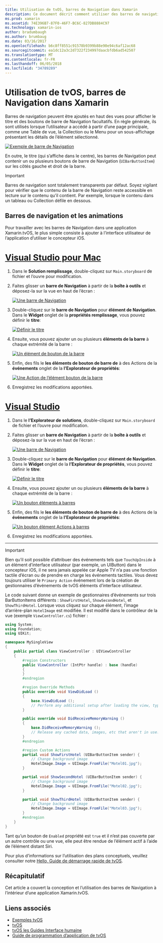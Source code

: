```yaml
---
title: Utilisation de tvOS, barres de Navigation dans Xamarin
description: Ce document décrit comment utiliser des barres de navigation dans une application de tvOS générée avec Xamarin. Elle explique la configuration de barres de navigation dans un plan conceptuel et répondre aux événements à partir de ces boutons.
ms.prod: xamarin
ms.assetid: 74E396B7-87F0-46F7-BC6C-827DB8884C97
ms.technology: xamarin-ios
author: bradumbaugh
ms.author: brumbaug
ms.date: 03/16/2017
ms.openlocfilehash: b6c8ff8551c91578b9399b88e90e94c6af12ac68
ms.sourcegitcommit: ea1dc12a3c2d7322f234997daacbfdb6ad542507
ms.translationtype: MT
ms.contentlocale: fr-FR
ms.lasthandoff: 06/05/2018
ms.locfileid: "34789289"
---
```

# <a name="working-with-tvos-navigation-bars-in-xamarin"></a>Utilisation de tvOS, barres de Navigation dans Xamarin

Barres de navigation peuvent être ajoutés en haut des vues pour afficher le titre et des boutons de barre de Navigation facultatifs. En règle générale, ils sont utilisés lorsque l’utilisateur a accédé à partir d’une page principale, comme une Table de vue, la Collection ou le Menu pour un sous-affichage présentant les détails de l’élément sélectionné.

[![](navigation-bars-images/navbar01.png "Exemple de barre de Navigation")](navigation-bars-images/navbar01.png#lightbox)

En outre, le titre (qui s’affiche dans le centre), les barres de Navigation peut contenir un ou plusieurs boutons de barre de Navigation (`UIBarButtonItem`) sur les côtés gauche et droit de la barre.

> [!IMPORTANT]
> Barres de navigation sont totalement transparents par défaut. Soyez vigilant pour vérifier que le contenu de la barre de Navigation reste accessible en lecture sur le contenu qu’il contient. Par exemple, lorsque le contenu dans un tableau ou Collection défile en dessous.

<a name="Navigation-Bars-and-Storyboards" />

## <a name="navigation-bars-and-storyboards"></a>Barres de navigation et les animations

Pour travailler avec les barres de Navigation dans une application Xamarin.tvOS, le plus simple consiste à ajouter à l’interface utilisateur de l’application d’utiliser le concepteur iOS.

# <a name="visual-studio-for-mactabvsmac"></a>[Visual Studio pour Mac](#tab/vsmac)

1. Dans le **Solution remplissage**, double-cliquez sur `Main.storyboard` de fichier et l’ouvre pour modification.
1. Faites glisser un **barre de Navigation** à partir de la **boîte à outils** et déposez-la sur la vue en haut de l’écran : 

    [![](navigation-bars-images/navbar02.png "Une barre de Navigation")](navigation-bars-images/navbar02.png#lightbox)
1. Double-cliquez sur le **barre de Navigation** pour **élément de Navigation**. Dans le **Widget** onglet de la **propriétés remplissage**, vous pouvez définir le **titre**: 

    [![](navigation-bars-images/navbar03.png "Définir le titre")](navigation-bars-images/navbar03.png#lightbox)
1. Ensuite, vous pouvez ajouter un ou plusieurs **éléments de la barre** à chaque extrémité de la barre : 

    [![](navigation-bars-images/navbar04.png "Un élément de bouton de la barre")](navigation-bars-images/navbar04.png#lightbox)
1. Enfin, des fils le **les éléments de bouton de barre de** à des Actions de la **événements** onglet de la **l’Explorateur de propriétés**: 

    [![](navigation-bars-images/navbar05.png "Une Action de l’élément bouton de la barre")](navigation-bars-images/navbar05.png#lightbox)
1. Enregistrez les modifications apportées.


# <a name="visual-studiotabvswin"></a>[Visual Studio](#tab/vswin)


1. Dans le **l’Explorateur de solutions**, double-cliquez sur `Main.storyboard` de fichier et l’ouvre pour modification.
1. Faites glisser un **barre de Navigation** à partir de la **boîte à outils** et déposez-la sur la vue en haut de l’écran : 

    [![](navigation-bars-images/navbar02-vs.png "Une barre de Navigation")](navigation-bars-images/navbar02-vs.png#lightbox)
1. Double-cliquez sur le **barre de Navigation** pour **élément de Navigation**. Dans le **Widget** onglet de la **l’Explorateur de propriétés**, vous pouvez définir le **titre**: 

    [![](navigation-bars-images/navbar03-vs.png "Définir le titre")](navigation-bars-images/navbar03-vs.png#lightbox)
1. Ensuite, vous pouvez ajouter un ou plusieurs **éléments de la barre** à chaque extrémité de la barre : 

    [![](navigation-bars-images/navbar04-vs.png "Un bouton éléments à barres")](navigation-bars-images/navbar04-vs.png#lightbox)
1. Enfin, des fils le **les éléments de bouton de barre de** à des Actions de la **événements** onglet de la **l’Explorateur de propriétés**: 

    [![](navigation-bars-images/navbar05-vs.png "Un bouton élément Actions à barres")](navigation-bars-images/navbar05-vs.png#lightbox)
1. Enregistrez les modifications apportées.


-----

> [!IMPORTANT]
> Bien qu’il soit possible d’attribuer des événements tels que `TouchUpInside` à un élément d’interface utilisateur (par exemple, un UIButton) dans le concepteur iOS, il ne sera jamais appelée car Apple TV n’a pas une fonction tactile d’écran ou de prendre en charge les événements tactiles. Vous devez toujours utiliser le `Primary Action` événement lors de la création de gestionnaires d’événements de tvOS éléments d’interface utilisateur.

Le code suivant donne un exemple de gestionnaires d’événements sur trois BarButtonItems différents : `ShowFirstHotel`, `ShowSecondHotel`, et `ShowThirdHotel`. Lorsque vous cliquez sur chaque élément, l’image d’arrière-plan `HotelImage` est modifiée. Il est modifié dans le contrôleur de la vue (exemple `ViewController.cs`) fichier :

```csharp
using System;
using Foundation;
using UIKit;

namespace MySingleView
{
    public partial class ViewController : UIViewController
    {
        #region Constructors
        public ViewController (IntPtr handle) : base (handle)
        {
        }
        #endregion

        #region Override Methods
        public override void ViewDidLoad ()
        {
            base.ViewDidLoad ();
            // Perform any additional setup after loading the view, typically from a nib.
        }

        public override void DidReceiveMemoryWarning ()
        {
            base.DidReceiveMemoryWarning ();
            // Release any cached data, images, etc that aren't in use.
        }
        #endregion

        #region Custom Actions
        partial void ShowFirstHotel (UIBarButtonItem sender) {
            // Change background image
            HotelImage.Image = UIImage.FromFile("Motel01.jpg");
        }

        partial void ShowSecondHotel (UIBarButtonItem sender) {
            // Change background image
            HotelImage.Image = UIImage.FromFile("Motel02.jpg");
        }

        partial void ShowThirdHotel (UIBarButtonItem sender) {
            // Change background image
            HotelImage.Image = UIImage.FromFile("Motel03.jpg");
        }
        #endregion
    }
}
```

Tant qu’un bouton de `Enabled` propriété est `true` et il n’est pas couverte par un autre contrôle ou une vue, elle peut être rendue de l’élément actif à l’aide de l’élément distant Siri.

Pour plus d’informations sur l’utilisation des plans conceptuels, veuillez consulter notre [Hello, Guide de démarrage rapide de tvOS](~/ios/tvos/get-started/hello-tvos.md). 

<a name="Summary" />

## <a name="summary"></a>Récapitulatif

Cet article a couvert la conception et l’utilisation des barres de Navigation à l’intérieur d’une application Xamarin.tvOS.



## <a name="related-links"></a>Liens associés

- [Exemples tvOS](https://developer.xamarin.com/samples/tvos/all/)
- [tvOS](https://developer.apple.com/tvos/)
- [tvOS les Guides Interface humaine](https://developer.apple.com/tvos/human-interface-guidelines/)
- [Guide de programmation d’application de tvOS](https://developer.apple.com/library/prerelease/tvos/documentation/General/Conceptual/AppleTV_PG/)
